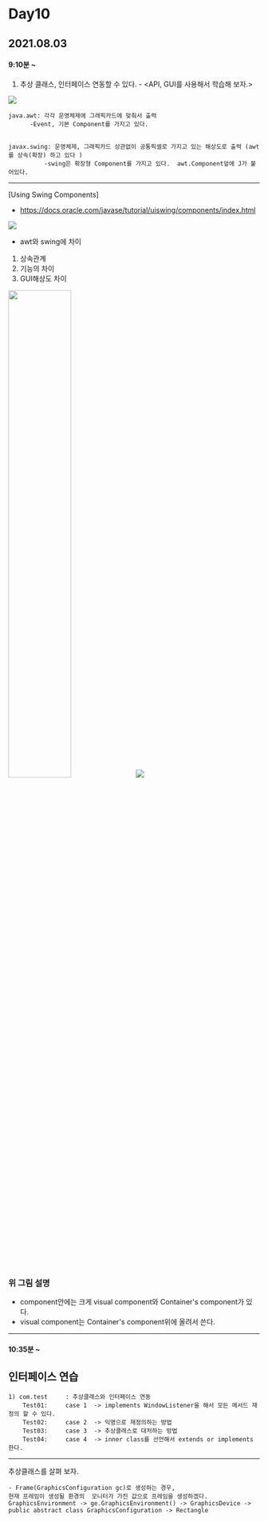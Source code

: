 # Day10 

## 2021.08.03


#### 9:10분 ~ 
1) 추상 클래스, 인터페이스 연동할 수 있다. - <API, GUI를 사용해서 학습해 보자.>

<img src = "https://user-images.githubusercontent.com/56623911/128019141-0b583a7c-6345-49c7-be7a-beeaa452412a.png">


	
	java.awt: 각각 운영체제에 그래픽카드에 맞춰서 출력  
		  -Event, 기본 Component를 가지고 있다.


	javax.swing: 운영체제, 그래픽카드 상관없이 공통픽셀로 가지고 있는 해상도로 출력 (awt를 상속(확장) 하고 있다 )
		      -swing은 확장형 Component를 가지고 있다.  awt.Component앞에 J가 붙어있다. 
----------------------------------------------------------------------------------------------
[Using Swing Components]
- <https://docs.oracle.com/javase/tutorial/uiswing/components/index.html>

<img src="https://user-images.githubusercontent.com/56623911/128024254-7296b492-da1b-4d2b-b3dd-d53dae526345.png">

- awt와 swing에 차이
1) 상속관계 
2) 기능의 차이
3) GUI해상도 차이

<img src = "https://user-images.githubusercontent.com/56623911/128026308-a1d65b91-9ed6-4368-942e-a16f9dc00005.png" width="50%" height="50%" >



<img src ="https://user-images.githubusercontent.com/56623911/128027041-62f9dc97-0e27-4456-a4f9-52353060bbdc.png">

<h3>위 그림 설명</h3> 

- component안에는 크게 visual component와 Container's component가 있다. 
- visual component는 Container's component위에 올려서 쓴다.
	 
		

----------------------------------------------------------------------------------------------

#### 10:35분 ~

## 인터페이스 연습
 
	1) com.test		: 추상클래스와 인터페이스 연동 
 		Test01:		case 1  -> implements WindowListener을 해서 모든 메서드 재정의 할 수 있다. 
 		Test02:		case 2  -> 익명으로 재정의하는 방법
 		Test03:		case 3  -> 추상클래스로 대처하는 방법 
 		Test04:		case 4  -> inner class를 선언해서 extends or implements 한다. 

--------------------------------------------------------------
추상클래스를 살펴 보자.
	
	- Frame(GraphicsConfiguration gc)로 생성하는 경우, 
	현재 프레임이 생성될 환경의  모니터가 가진 값으로 프레임을 생성하겠다.
	GraphicsEnvironment -> ge.GraphicsEnvironment() -> GraphicsDevice -> public abstract class GraphicsConfiguration -> Rectangle






